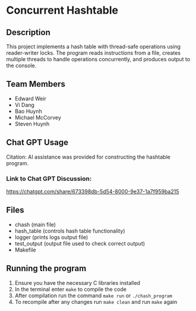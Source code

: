 # Concurrent Hashtable

## Description
This project implements a hash table with thread-safe operations using reader-writer locks. The program reads instructions from a file, creates multiple threads to handle operations concurrently, and produces output to the console.

## Team Members
- Edward Weir
- Vi Dang
- Bao Huynh
- Michael McCorvey
- Steven Huynh

## Chat GPT Usage
Citation:
AI assistance was provided for constructing the hashtable program. 

### Link to Chat GPT Discussion:
https://chatgpt.com/share/673398db-5d54-8000-9e37-1a7f959ba215

## Files 
- chash (main file)
- hash_table (controls hash table functionality)
- logger (prints logs output file)
- test_output (output file used to check correct output)
- Makefile

## Running the program
1. Ensure you have the necessary C libraries installed
2. In the terminal enter `make` to compile the code
3. After compilation run the command `make run` or `./chash_program`
4. To recompile after any changes run `make clean` and run `make` again
